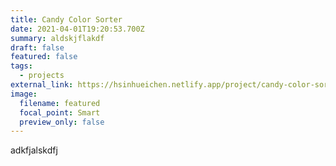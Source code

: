 ```yaml
---
title: Candy Color Sorter
date: 2021-04-01T19:20:53.700Z
summary: aldskjflakdf
draft: false
featured: false
tags:
  - projects
external_link: https://hsinhueichen.netlify.app/project/candy-color-sorter/
image:
  filename: featured
  focal_point: Smart
  preview_only: false
---
```

adkfjalskdfj